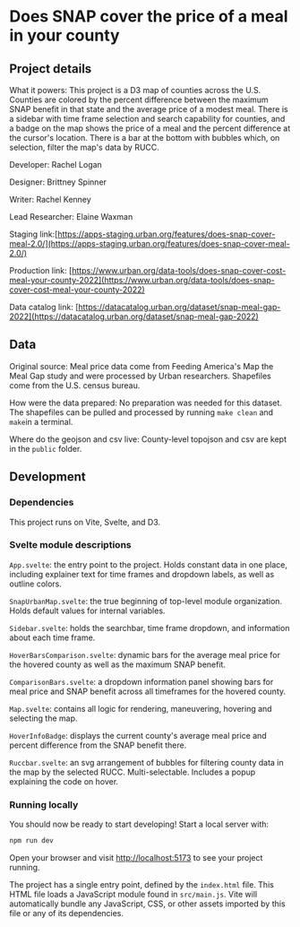 # Does SNAP cover the price of a meal in your county

## Project details
What it powers: This project is a D3 map of counties across the U.S. Counties are colored by the percent difference between the maximum SNAP benefit in that state and the average price of a modest meal. There is a sidebar with time frame selection and search capability for counties, and a badge on the map shows the price of a meal and the percent difference at the cursor's location. There is a bar at the bottom with bubbles  which, on selection, filter the map's data by RUCC.

Developer: Rachel Logan

Designer: Brittney Spinner

Writer: Rachel Kenney

Lead Researcher: Elaine Waxman

Staging link:[https://apps-staging.urban.org/features/does-snap-cover-meal-2.0/](https://apps-staging.urban.org/features/does-snap-cover-meal-2.0/)

Production link: [https://www.urban.org/data-tools/does-snap-cover-cost-meal-your-county-2022](https://www.urban.org/data-tools/does-snap-cover-cost-meal-your-county-2022)

Data catalog link: [https://datacatalog.urban.org/dataset/snap-meal-gap-2022](https://datacatalog.urban.org/dataset/snap-meal-gap-2022)


## Data
Original source: Meal price data come from Feeding America's Map the Meal Gap study and were processed by Urban researchers. Shapefiles come from the U.S. census bureau.

How were the data prepared: No preparation was needed for this dataset. The shapefiles can be pulled and processed by running ```make clean``` and ```make```in a terminal.

Where do the geojson and csv live: County-level topojson and csv are kept in the ```public``` folder.


## Development

### Dependencies
This project runs on Vite, Svelte, and D3.

### Svelte module descriptions
`App.svelte`: the entry point to the project. Holds constant data in one place, including explainer text for time frames and dropdown labels, as well as outline colors.

`SnapUrbanMap.svelte`: the true beginning of top-level module organization. Holds default values for internal variables.

`Sidebar.svelte`: holds the searchbar, time frame dropdown, and information about each time frame. 

`HoverBarsComparison.svelte`: dynamic bars for the average meal price for the hovered county as well as the maximum SNAP benefit. 

`ComparisonBars.svelte`: a dropdown information panel showing bars for meal price and SNAP benefit across all timeframes for the hovered county. 

`Map.svelte`: contains all logic for rendering, maneuvering, hovering and selecting the map. 

`HoverInfoBadge`: displays the current county's average meal price and percent difference from the SNAP benefit there. 

`Ruccbar.svelte`: an svg arrangement of bubbles for filtering county data in the map by the selected RUCC. Multi-selectable. Includes a popup explaining the code on hover.


### Running locally

You should now be ready to start developing! Start a local server with:

```bash
npm run dev
```

Open your browser and visit [http://localhost:5173](http://localhost:5173) to see your project running.

The project has a single entry point, defined by the `index.html` file. This HTML file loads a JavaScript module found in `src/main.js`. Vite will automatically bundle any JavaScript, CSS, or other assets imported by this file or any of its dependencies.
